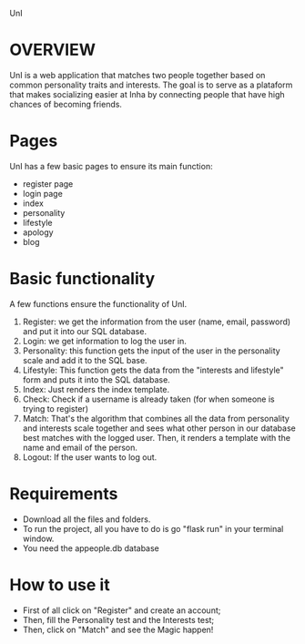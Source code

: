 UnI

# OVERVIEW

UnI is a web application that matches two people together based on common personality traits and interests. The goal is to serve as
a plataform that makes socializing easier at Inha by connecting people that have high chances of becoming friends.

# Pages

UnI has a few basic pages to ensure its main function:

- register page
- login page
- index
- personality
- lifestyle
- apology
- blog

# Basic functionality

A few functions ensure the functionality of UnI.

1. Register: we get the information from the user (name, email, password) and put it into our SQL database.
2. Login: we get information to log the user in.
3. Personality: this function gets the input of the user in the personality scale and add it to the SQL base.
4. Lifestyle: This function gets the data from the "interests and lifestyle" form and puts it into the SQL database.
5. Index: Just renders the index template.
6. Check: Check if a username is already taken (for when someone is trying to register)
7. Match: That's the algorithm that combines all the data from personality and interests scale together and sees what other person
   in our database best matches with the logged user. Then, it renders a template with the name and email of the person.
8. Logout: If the user wants to log out.

# Requirements

- Download all the files and folders.
- To run the project, all you have to do is go "flask run" in your terminal window.
- You need the appeople.db database

# How to use it

- First of all click on "Register" and create an account;
- Then, fill the Personality test and the Interests test;
- Then, click on "Match" and see the Magic happen!
